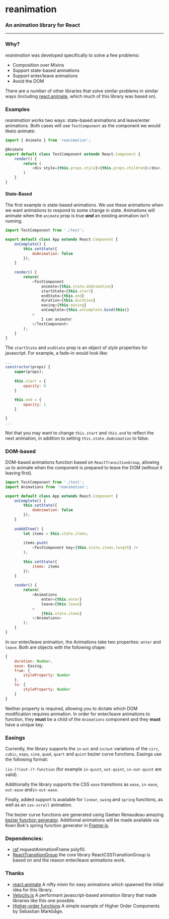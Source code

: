 # reanimation

### An animation library for React

---

### Why?

*reanimation* was developed specifically to solve a few problems:

* Composition over Mixins
* Support state-based animations
* Support enter/leave animations
* Avoid the DOM

There are a number of other libraries that solve similar problems in similar ways (including 
[react.animate](https://github.com/pleasetrythisathome/react.animate), which much of this library was based on). 

### Examples

*reanimation* works two ways: state-based animations and leave/enter animations. Both cases will use `TestComponent` as 
the component we would liketo animate:


```javascript
import { Animate } from 'reanimation';

@Animate
export default class TestComponent extends React.Component {
	render() {
    	return (
        	<div style={this.props.style}>{this.props.children}</div>
        )
    }
}
```

#### State-Based

The first example is state-based animations. We use these animations when we want animations to respond to some change 
in state. Animations will animate when the `animate` prop is true ***and*** an existing animation isn't running.

```javascript
import TestComponent from './test';

export default class App extends React.Component {     
    onComplete() {
        this.setState({
            doAnimation: false
        });
    }
    
    render() {
    	return(
        	<TestComponent 
                animate={this.state.doAnimation} 
            	startState={this.start} 
                endState={this.end} 
                duration={this.duration}
                easing={this.easing}
                onComplete={this.onComplete.bind(this)}
            >
				I can animate!
            </TestComponent>
		);
    }
}
```

The `startState` and `endState` prop is an object of *style* properties for javascript. For example, a fade-in would 
look like: 

```javascript
...
constructor(props) {
	super(props);
    
    this.start = {
    	opacity: 0
    }
    
    this.end = {
    	opacity: 1
    }

}
...

```

Not that you may want to change `this.start` and `this.end` to reflect the next animation, in addition to setting 
`this.state.doAnimation` to false.

### DOM-based

DOM-based animations function based on `ReactTransitionGroup`, allowing us to animate when the component is prepared to 
leave the DOM (without it leaving first).

```javascript
import TestComponent from './test';
import Animations from 'reanimation';

export default class App extends React.Component {     
    onComplete() {
        this.setState({
            doAnimation: false
        });
    }
    
    onAddItem() {
    	let items = this.state.items;
        
        items.push(
        	<TestComponent key={this.state.items.length} />
        );
        
        this.setState({
        	items: items
        });
    }
    
    render() {
    	return(
            <Animations 
            	enter={this.enter} 
            	leave={this.leave}
            >
            	{this.state.items}
            </Animations>
		);
    }
}
```

In our enter/leave animation, the Animations take two properties: `enter` and `leave`. Both are objects with the 
following shape:

```javascript
{
	duration: Number,
    ease: Easing,
    from: {
    	styleProperty: Number
    },
    to: {
    	styleProperty: Number
    }
}
```

Neither property is required, allowing you to dictate which DOM modification requires animation. In order for 
enter/leave animations to function, they **must** be a child of the `Animations` component and they **must** have a 
unique key.

### Easings

Currently, the library supports the `in` `out` and `in/out` variations of the `circ`, `cubic`, `expo`, `sine`, `quad`, 
`quart` and `quint` bezier curve functions. Easings use the following format:

`(in-)?(out-)?-function` (for example `in-quint`, `out-quint`, `in-out-quint` are valid).

Additionally the library supports the CSS `ease` transitions as `ease`, `in-ease`, `out-ease` and`in-out-ease`.

Finally, added support is available for `linear`, `swing` and `spring` functions, as well as an `ios-scroll` animation.

The bezier curve functions are generated using Gaetan Renaudeau amazing 
[bezier function generator](https://github.com/gre/bezier-easing).
Additional animations will be made available via Koen Bok's spring function generator in 
[Framer.js](http://framerjs.com/).


### Dependencies:

 * [raf](https://github.com/chrisdickinson/raf) requestAnimationFrame polyfill.
 * [ReactTransitionGroup](https://www.npmjs.com/package/react-addons-transition-group) the core library 
 ReactCSSTransitionGroup is based on and the reason enter/leave animations work.

### Thanks

* [react.animate](https://github.com/pleasetrythisathome/react.animate) A nifty mixin for easy animations which spawned 
the initial idea for this library.
* [Velocity.js](http://julian.com/research/velocity/) A performant javascript-based animation library that made 
libraries like this one possible.
* [Higher-order functions](https://gist.github.com/sebmarkbage/ef0bf1f338a7182b6775) A simple example of Higher Order
 Components by Sebastian Markbåge.